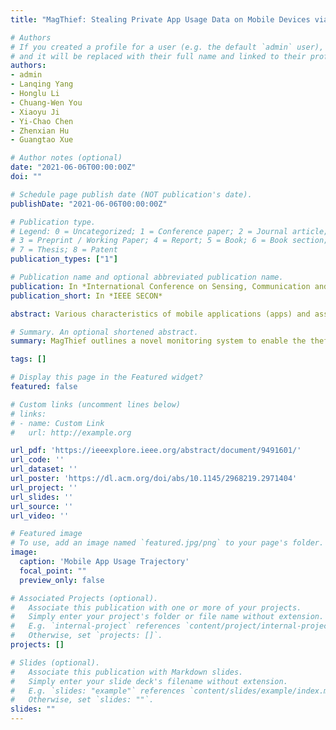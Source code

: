 ```yaml
---
title: "MagThief: Stealing Private App Usage Data on Mobile Devices via Built-in Magnetometer"

# Authors
# If you created a profile for a user (e.g. the default `admin` user), write the username (folder name) here 
# and it will be replaced with their full name and linked to their profile.
authors:
- admin
- Lanqing Yang
- Honglu Li
- Chuang-Wen You
- Xiaoyu Ji
- Yi-Chao Chen
- Zhenxian Hu
- Guangtao Xue

# Author notes (optional)
date: "2021-06-06T00:00:00Z"
doi: ""

# Schedule page publish date (NOT publication's date).
publishDate: "2021-06-06T00:00:00Z"

# Publication type.
# Legend: 0 = Uncategorized; 1 = Conference paper; 2 = Journal article;
# 3 = Preprint / Working Paper; 4 = Report; 5 = Book; 6 = Book section;
# 7 = Thesis; 8 = Patent
publication_types: ["1"]

# Publication name and optional abbreviated publication name.
publication: In *International Conference on Sensing, Communication and Networking*
publication_short: In *IEEE SECON*

abstract: Various characteristics of mobile applications (apps) and associated in-app services have been used reveal potentiallysensitive user information; however, privacy concerns have prompted third-party apps to rigorously restrict access to data related to mobile app usage. This paper outlines a novel approach to the extraction of detailed app usage information based on analysis of the electromagnetic (EM) signals emitted from mobile devices when executing app-related tasks. Note that this type of EM leakage becomes high-complex when multiple apps are used simultaneously and is subject to interference from geomagnetic signals generated by device movement. This paper proposes a deep learning-based multi-label classification system to identify apps and in-app services based on magnetometer readings. The proposed MAGTHIEF system uses accelerometer and gyroscope data to cancel out the offset in geomagnetic signals followed by an elaborate deep region convolution neural network (DRCNN) to differentiate among multiple apps and the corresponding inapp services. Experiments on 50 apps demonstrated the efficacy of MAGTHIEF in identifying multiple apps and in-app services, achieving high average macro F1 scores of 0.87 and 0.95, respectively. MAGTHIEF also achieved time duration accuracy of 89.5% in recognizing app trajectory in the real-world scene

# Summary. An optional shortened abstract.
summary: MagThief outlines a novel monitoring system to enable the theft of sensitive app usage information without the need for user permissions on the mobile devices.

tags: []

# Display this page in the Featured widget?
featured: false

# Custom links (uncomment lines below)
# links:
# - name: Custom Link
#   url: http://example.org

url_pdf: 'https://ieeexplore.ieee.org/abstract/document/9491601/'
url_code: ''
url_dataset: ''
url_poster: 'https://dl.acm.org/doi/abs/10.1145/2968219.2971404'
url_project: ''
url_slides: ''
url_source: ''
url_video: ''

# Featured image
# To use, add an image named `featured.jpg/png` to your page's folder. 
image:
  caption: 'Mobile App Usage Trajectory'
  focal_point: ""
  preview_only: false

# Associated Projects (optional).
#   Associate this publication with one or more of your projects.
#   Simply enter your project's folder or file name without extension.
#   E.g. `internal-project` references `content/project/internal-project/index.md`.
#   Otherwise, set `projects: []`.
projects: []

# Slides (optional).
#   Associate this publication with Markdown slides.
#   Simply enter your slide deck's filename without extension.
#   E.g. `slides: "example"` references `content/slides/example/index.md`.
#   Otherwise, set `slides: ""`.
slides: ""
---
```


